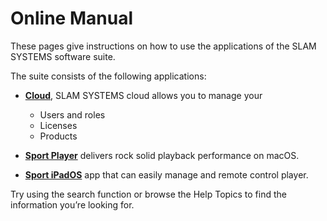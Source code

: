 # Online Manual

These pages give instructions on how to use the applications of the SLAM SYSTEMS software suite.

The suite consists of the following applications:

* **[Cloud](cloud/index.md)**, SLAM SYSTEMS cloud allows you to manage your
    - Users and roles
    - Licenses
    - Products
    
* **[Sport Player](player/index.md)** delivers rock solid playback performance on macOS.

* **[Sport iPadOS](sport/index.md)** app that can easily manage and remote control player.


Try using the search function or browse the Help Topics to find the information you’re looking for.
